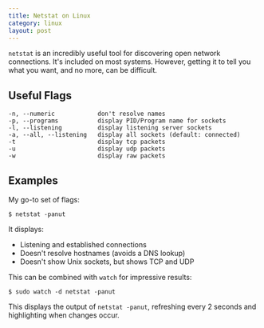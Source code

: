 ```yaml
---
title: Netstat on Linux
category: linux
layout: post
---
```


`netstat` is an incredibly useful tool for discovering open network connections.
It's included on most systems.
However, getting it to tell you what you want, and no more, can be difficult.

## Useful Flags
```
-n, --numeric            don't resolve names
-p, --programs           display PID/Program name for sockets
-l, --listening          display listening server sockets
-a, --all, --listening   display all sockets (default: connected)
-t                       display tcp packets
-u                       display udp packets
-w                       display raw packets
```

## Examples
My go-to set of flags:
```
$ netstat -panut
```

It displays:
- Listening and established connections
- Doesn't resolve hostnames (avoids a DNS lookup)
- Doesn't show Unix sockets, but shows TCP and UDP

This can be combined with `watch` for impressive results:
```
$ sudo watch -d netstat -panut
```

This displays the output of `netstat -panut`, refreshing every 2 seconds and highlighting when changes occur.
